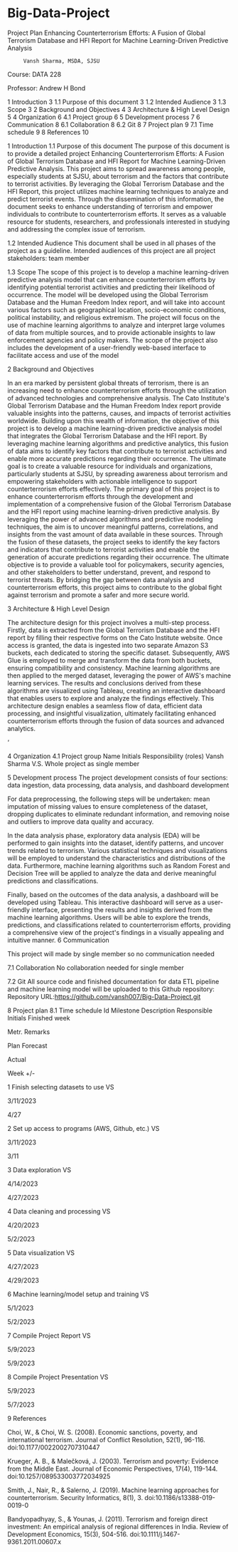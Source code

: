 # Big-Data-Project

Project Plan
Enhancing Counterterrorism Efforts: A Fusion of Global Terrorism Database and HFI Report for Machine Learning-Driven Predictive Analysis

         Vansh Sharma, MSDA, SJSU



Course: DATA 228

Professor: Andrew H Bond

















1 Introduction	3
1.1 Purpose of this document	3
1.2 Intended Audience	3
1.3 Scope	3
2 Background and Objectives	4
3 Architecture & High Level Design	5
4 Organization	6
4.1 Project group	6
5 Development process	7
6 Communication	8
6.1 Collaboration	8
6.2 Git	8
7 Project plan	9
7.1 Time schedule	9
8 References	10












1 Introduction
1.1 Purpose of this document
The purpose of this document is to provide a detailed project Enhancing Counterterrorism Efforts: A Fusion of Global Terrorism Database and HFI Report for Machine Learning-Driven Predictive Analysis. This project aims to spread awareness among people, especially students at SJSU, about terrorism and the factors that contribute to terrorist activities. By leveraging the Global Terrorism Database and the HFI Report, this project utilizes machine learning techniques to analyze and predict terrorist events. Through the dissemination of this information, the document seeks to enhance understanding of terrorism and empower individuals to contribute to counterterrorism efforts. It serves as a valuable resource for students, researchers, and professionals interested in studying and addressing the complex issue of terrorism.

1.2 Intended Audience
This document shall be used in all phases of the project as a guideline. Intended audiences of this project are all project stakeholders: 
team member

 1.3 Scope
           The scope of this project is to develop a machine learning-driven predictive analysis model that can enhance counterterrorism efforts by identifying potential terrorist activities and predicting their likelihood of occurrence. The model will be developed using the Global Terrorism Database and the Human Freedom Index report, and will take into account various factors such as geographical location, socio-economic conditions, political instability, and religious extremism. The project will focus on the use of machine learning algorithms to analyze and interpret large volumes of data from multiple sources, and to provide actionable insights to law enforcement agencies and policy makers. The scope of the project also includes the development of a user-friendly web-based interface to facilitate access and use of the model









2 Background and Objectives

In an era marked by persistent global threats of terrorism, there is an increasing need to enhance counterterrorism efforts through the utilization of advanced technologies and comprehensive analysis. The Cato Institute's Global Terrorism Database and the Human Freedom Index report provide valuable insights into the patterns, causes, and impacts of terrorist activities worldwide. Building upon this wealth of information, the objective of this project is to develop a machine learning-driven predictive analysis model that integrates the Global Terrorism Database and the HFI report. By leveraging machine learning algorithms and predictive analytics, this fusion of data aims to identify key factors that contribute to terrorist activities and enable more accurate predictions regarding their occurrence. The ultimate goal is to create a valuable resource for individuals and organizations, particularly students at SJSU, by spreading awareness about terrorism and empowering stakeholders with actionable intelligence to support counterterrorism efforts effectively.
                                                           The primary goal of this project is to enhance counterterrorism efforts through the development and implementation of a comprehensive fusion of the Global Terrorism Database and the HFI report using machine learning-driven predictive analysis. By leveraging the power of advanced algorithms and predictive modeling techniques, the aim is to uncover meaningful patterns, correlations, and insights from the vast amount of data available in these sources. Through the fusion of these datasets, the project seeks to identify the key factors and indicators that contribute to terrorist activities and enable the generation of accurate predictions regarding their occurrence. The ultimate objective is to provide a valuable tool for policymakers, security agencies, and other stakeholders to better understand, prevent, and respond to terrorist threats. By bridging the gap between data analysis and counterterrorism efforts, this project aims to contribute to the global fight against terrorism and promote a safer and more secure world.


















3 Architecture & High Level Design

The architecture design for this project involves a multi-step process. Firstly, data is extracted from the Global Terrorism Database and the HFI report by filling their respective forms on the Cato Institute website. Once access is granted, the data is ingested into two separate Amazon S3 buckets, each dedicated to storing the specific dataset. Subsequently, AWS Glue is employed to merge and transform the data from both buckets, ensuring compatibility and consistency. Machine learning algorithms are then applied to the merged dataset, leveraging the power of AWS's machine learning services. The results and conclusions derived from these algorithms are visualized using Tableau, creating an interactive dashboard that enables users to explore and analyze the findings effectively. This architecture design enables a seamless flow of data, efficient data processing, and insightful visualization, ultimately facilitating enhanced counterterrorism efforts through the fusion of data sources and advanced analytics.








‘











4 Organization
4.1 Project group
Name
Initials
Responsibility (roles)
Vansh Sharma
V.S.
Whole project as single member















5 Development process
The project development consists of four sections: data ingestion, data processing, data analysis, and dashboard development

For data preprocessing, the following steps will be undertaken: mean imputation of missing values to ensure completeness of the dataset, dropping duplicates to eliminate redundant information, and removing noise and outliers to improve data quality and accuracy.

In the data analysis phase, exploratory data analysis (EDA) will be performed to gain insights into the dataset, identify patterns, and uncover trends related to terrorism. Various statistical techniques and visualizations will be employed to understand the characteristics and distributions of the data. Furthermore, machine learning algorithms such as Random Forest and Decision Tree will be applied to analyze the data and derive meaningful predictions and classifications.

Finally, based on the outcomes of the data analysis, a dashboard will be developed using Tableau. This interactive dashboard will serve as a user-friendly interface, presenting the results and insights derived from the machine learning algorithms. Users will be able to explore the trends, predictions, and classifications related to counterterrorism efforts, providing a comprehensive view of the project's findings in a visually appealing and intuitive manner.
6 Communication

This project will made by single member so no communication needed


7.1 Collaboration
No collaboration needed for single member

7.2 Git
	All source code and finished documentation for data ETL pipeline and machine learning model will be uploaded to this Github repository:
Repository URL:https://github.com/vansh007/Big-Data-Project.git







8 Project plan
8.1 Time schedule
Id
Milestone
 Description
Responsible Initials
Finished week






Metr.
Remarks






Plan
Forecast


Actual












Week
+/-






1
Finish selecting datasets to use
VS


3/11/2023


4/27




2
Set up access to programs (AWS, Github, etc.)
VS


3/11/2023


3/11




3
Data exploration
VS


4/14/2023


4/27/2023




4
Data cleaning and processing
VS


4/20/2023


5/2/2023




5
Data visualization
VS


4/27/2023


4/29/2023




6
Machine learning/model setup and training
VS


5/1/2023


5/2/2023








































7
Compile Project Report
VS


5/9/2023


5/9/2023




8
Compile Project Presentation
VS


5/9/2023


5/7/2023































































































9 References

Choi, W., & Choi, W. S. (2008). Economic sanctions, poverty, and international terrorism. Journal of Conflict Resolution, 52(1), 96-116. doi:10.1177/0022002707310447

Krueger, A. B., & Malečková, J. (2003). Terrorism and poverty: Evidence from the Middle East. Journal of Economic Perspectives, 17(4), 119-144. doi:10.1257/089533003772034925

Smith, J., Nair, R., & Salerno, J. (2019). Machine learning approaches for counterterrorism. Security Informatics, 8(1), 3. doi:10.1186/s13388-019-0019-0

Bandyopadhyay, S., & Younas, J. (2011). Terrorism and foreign direct investment: An empirical analysis of regional differences in India. Review of Development Economics, 15(3), 504-516. doi:10.1111/j.1467-9361.2011.00607.x








